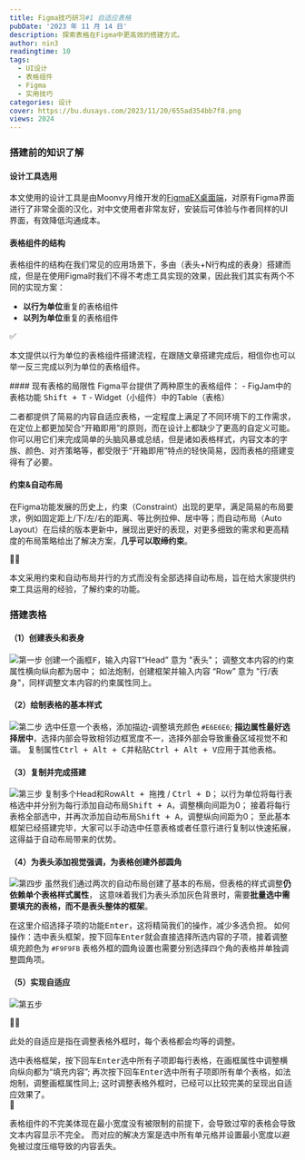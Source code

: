```yaml
---
title: Figma技巧研习#1 自适应表格
pubDate: '2023 年 11 月 14 日'
description: 探索表格在Figma中更高效的搭建方式。
author: nin3
readingtime: 10
tags:
  - UI设计
  - 表格组件
  - Figma
  - 实用技巧
categories: 设计
cover: https://bu.dusays.com/2023/11/20/655ad354bb7f8.png 
views: 2024
---
```

### 搭建前的知识了解
#### 设计工具选用
本文使用的设计工具是由Moonvy月维开发的[FigmaEX桌面端](https://moonvy.com/figmaEX/)，对原有Figma界面进行了非常全面的汉化，对中文使用者非常友好，安装后可体验与作者同样的UI界面，有效降低沟通成本。
#### 表格组件的结构
表格组件的结构在我们常见的应用场景下，多由（表头+N行构成的表身）搭建而成，但是在使用Figma时我们不得不考虑工具实现的效果，因此我们其实有两个不同的实现方案：
- **以行为单位**重复的表格组件
- **以列为单位**重复的表格组件

<div class="flex items-center my-8 gap-4 bg-[#D0E7D0] rounded-2xl">
    <div class="pl-6">✅</div>
    <p class="text-[#039C00] pr-6">本文提供以行为单位的表格组件搭建流程，在跟随文章搭建完成后，相信你也可以举一反三完成以列为单位的表格组件。</p>
</div>
#### 现有表格的局限性
Figma平台提供了两种原生的表格组件：
- FigJam中的表格功能 <kbd>Shift + T</kbd>
- Widget（小组件）中的Table（表格）

二者都提供了简易的内容自适应表格，一定程度上满足了不同环境下的工作需求，在定位上都更加契合“开箱即用”的原则，而在设计上都缺少了更高的自定义可能。你可以用它们来完成简单的头脑风暴或总结，但是诸如表格样式，内容文本的字族、颜色、对齐策略等，都受限于“开箱即用”特点的轻快简易，因而表格的搭建变得有了必要。
#### 约束&自动布局
在Figma功能发展的历史上，约束（Constraint）出现的更早，满足简易的布局要求，例如固定距上/下/左/右的距离、等比例拉伸、居中等；而自动布局（Auto Layout）在后续的版本更新中，展现出更好的表现，对更多细致的需求和更高精度的布局策略给出了解决方案，**几乎可以取缔约束**。
<div class="flex items-center my-8 gap-4 bg-[#EEEEEE] rounded-2xl">
    <div class="pl-6">💁‍♀️</div>
    <p class="pr-6">本文采用约束和自动布局并行的方式而没有全部选择自动布局，旨在给大家提供约束工具运用的经验，了解约束的功能。</p>
</div>

### 搭建表格
#### （1）创建表头和表身
![第一步](https://bu.dusays.com/2023/11/20/655ad6165a07d.png "创建表头和表身")
创建一个画框<kbd>F</kbd>，输入内容<kbd>T</kbd>“Head” 意为 "表头"；
调整文本内容的约束属性横向纵向都为居中；
如法炮制，创建框架并输入内容 “Row” 意为 "行/表身"，同样调整文本内容的约束属性同上。
#### （2）绘制表格的基本样式
![第二步](https://bu.dusays.com/2023/11/20/655ad354487c3.png "绘制表格的基本样式")
选中任意一个表格，添加描边-调整填充颜色 `#E6E6E6`;
**描边属性最好选择居中**，选择内部会导致相邻边框宽度不一，选择外部会导致重叠区域视觉不和谐。
复制属性<kbd>Ctrl + Alt + C</kbd>并粘贴<kbd>Ctrl + Alt + V</kbd>应用于其他表格。
#### （3）复制并完成搭建
![第三步](https://bu.dusays.com/2023/11/20/655ad3545044c.png "复制并完成搭建")
复制多个Head和Row<kbd>Alt + 拖拽</kbd> / <kbd>Ctrl + D</kbd>；
以行为单位将每行表格选中并分别为每行添加自动布局<kbd>Shift + A</kbd>，调整横向间距为0；
接着将每行表格全部选中，并再次添加自动布局<kbd>Shift + A</kbd>，调整纵向间距为0；
至此基本框架已经搭建完毕，大家可以手动选中任意表格或者任意行进行复制以快速拓展，这得益于自动布局带来的优势。
#### （4）为表头添加视觉强调，为表格创建外部圆角
![第四步](https://bu.dusays.com/2023/11/20/655ad35452538.png "为表头添加视觉强调，为表格创建外部圆角")
虽然我们通过两次的自动布局创建了基本的布局，但表格的样式调整**仍依赖单个表格样式属性**，
这意味着我们为表头添加灰色背景时，需要**批量选中需要填充的表格，而不是表头整体的框架**。

在这里介绍选择子项的功能<kbd>Enter</kbd>，这将精简我们的操作，减少多选负担。
如何操作：选中表头框架，按下回车<kbd>Enter</kbd>就会直接选择所选内容的子项，接着调整填充颜色为 `#F9F9FB`
表格外框的圆角设置也需要分别选择四个角的表格并单独调整圆角项。
#### （5）实现自适应
![第五步](https://bu.dusays.com/2023/11/20/655ad35460ea7.png "实现自适应")
<div class="flex items-center my-8 gap-4 bg-[#EEEEEE] rounded-2xl">
    <div class="pl-6">💁‍♀️</div>
    <p class="pr-6">此处的自适应是指在调整表格外框时，每个表格都会均等的调整。</p>
</div>
选中表格框架，按下回车<kbd>Enter</kbd>选中所有子项即每行表格，在画框属性中调整横向纵向都为“填充内容”;
再次按下回车<kbd>Enter</kbd>选中所有子项即所有单个表格，如法炮制，调整画框属性同上;
这时调整表格外框时，已经可以比较完美的呈现出自适应效果了。

<div class="flex items-center my-8 gap-4 bg-[#F6ECD0] rounded-2xl">
    <div class="pl-6">🔔</div>
    <p class="text-[#FFB800] pr-6">表格组件的不完美体现在最小宽度没有被限制的前提下，会导致过窄的表格会导致文本内容显示不完全。
而对应的解决方案是选中所有单元格并设置最小宽度以避免被过度压缩导致的内容丢失。</p>
</div>